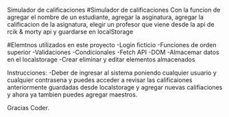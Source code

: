 Simulador de calificaciones
#Simulador de calificaciones
Con la funcion de agregar el nombre de un estudiante, agregar la asginatura, agregar la calificacion de la asignatura, elegir un profesor que viene desde la api de rcik & morty api y guardarse en localStorage

#Elemtnos utilizados en este proyecto 
-Login ficticio
-Funciones de orden superior
-Validaciones
-Condicionales
-Fetch API
-DOM
-Almacemar datos en el localstorage
-Crear eliminar y editar elementos almacenados

Instrucciones:
-Deber de ingresar al sistema poniendo cualquier usuario y cualquier contrasena y puedes acceder a revisar las calificaiones anteriormente guardadas desde localstorage y agregar nuevas califiaciones y ahora ya tambien puedes agregar maestros.

Gracias Coder.
